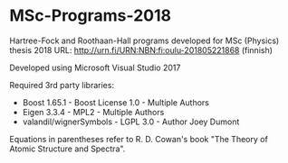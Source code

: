 # MSc-Programs-2018
Hartree-Fock and Roothaan-Hall programs developed for MSc (Physics) thesis 2018 URL: http://urn.fi/URN:NBN:fi:oulu-201805221868 (finnish)

Developed using Microsoft Visual Studio 2017

Required 3rd party libraries:
- Boost 1.65.1 - Boost License 1.0 - Multiple Authors
- Eigen 3.3.4 - MPL2 - Multiple Authors
- valandil/wignerSymbols - LGPL 3.0 - Author Joey Dumont

Equations in parentheses refer to R. D. Cowan's book "The Theory of Atomic Structure and Spectra".
